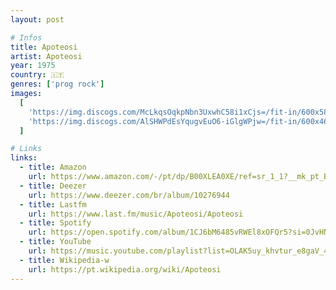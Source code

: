 ```yaml
---
layout: post

# Infos
title: Apoteosi
artist: Apoteosi
year: 1975
country: 🇮🇹
genres: ['prog rock']
images:
  [
    'https://img.discogs.com/McLkqsOqkpNbn3UxwhC58i1xCjs=/fit-in/600x588/filters:strip_icc():format(jpeg):mode_rgb():quality(90)/discogs-images/R-3327960-1325954007.jpeg.jpg',
    'https://img.discogs.com/AlSHWPdEsYqugvEuO6-iGlgWPjw=/fit-in/600x468/filters:strip_icc():format(jpeg):mode_rgb():quality(90)/discogs-images/R-11443531-1516442350-7718.jpeg.jpg',
  ]

# Links
links:
  - title: Amazon
    url: https://www.amazon.com/-/pt/dp/B00XLEA0XE/ref=sr_1_1?__mk_pt_BR=%C3%85M%C3%85%C5%BD%C3%95%C3%91&dchild=1&keywords=apoteosi&qid=1614310128&sr=8-1
  - title: Deezer
    url: https://www.deezer.com/br/album/10276944
  - title: Lastfm
    url: https://www.last.fm/music/Apoteosi/Apoteosi
  - title: Spotify
    url: https://open.spotify.com/album/1CJ6bM6485vRWEl8xOFQr5?si=0JvHNcU7Qd23zjcoYyplzw
  - title: YouTube
    url: https://music.youtube.com/playlist?list=OLAK5uy_khvtur_e8gaV_47oQlJqMZS9u78qavJrY
  - title: Wikipedia-w
    url: https://pt.wikipedia.org/wiki/Apoteosi
---
```

